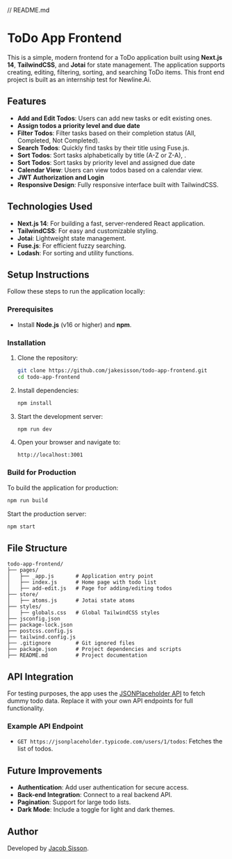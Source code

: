 // README.md
# ToDo App Frontend

This is a simple, modern frontend for a ToDo application built using **Next.js 14**, **TailwindCSS**, and **Jotai** for state management. The application supports creating, editing, filtering, sorting, and searching ToDo items. This front end project is built as an internship test for Newline.Ai. 

## Features

- **Add and Edit Todos**: Users can add new tasks or edit existing ones.
- **Assign todos a priority level and due date**
- **Filter Todos**: Filter tasks based on their completion status (All, Completed, Not Completed).
- **Search Todos**: Quickly find tasks by their title using Fuse.js.
- **Sort Todos**: Sort tasks alphabetically by title (A-Z or Z-A), .
- **Sort Todos**: Sort tasks by priority level and assigned due date
- **Calendar View**: Users can view todos based on a calendar view.
- **JWT Authorization and Login**
- **Responsive Design**: Fully responsive interface built with TailwindCSS.

## Technologies Used

- **Next.js 14**: For building a fast, server-rendered React application.
- **TailwindCSS**: For easy and customizable styling.
- **Jotai**: Lightweight state management.
- **Fuse.js**: For efficient fuzzy searching.
- **Lodash**: For sorting and utility functions.

## Setup Instructions

Follow these steps to run the application locally:

### Prerequisites
- Install **Node.js** (v16 or higher) and **npm**.

### Installation

1. Clone the repository:
   ```bash
   git clone https://github.com/jakesisson/todo-app-frontend.git
   cd todo-app-frontend
   ```

2. Install dependencies:
   ```bash
   npm install
   ```

3. Start the development server:
   ```bash
   npm run dev
   ```

4. Open your browser and navigate to:
   ```
   http://localhost:3001
   ```

### Build for Production

To build the application for production:
```bash
npm run build
```

Start the production server:
```bash
npm start
```

## File Structure

```
todo-app-frontend/
├── pages/
│   ├── _app.js       # Application entry point
│   ├── index.js      # Home page with todo list
│   ├── add-edit.js   # Page for adding/editing todos
├── store/
│   ├── atoms.js      # Jotai state atoms
├── styles/
│   ├── globals.css   # Global TailwindCSS styles
├── jsconfig.json
├── package-lock.json
├── postcss.config.js
├── tailwind.config.js
├── .gitignore        # Git ignored files
├── package.json      # Project dependencies and scripts
├── README.md         # Project documentation
```

## API Integration

For testing purposes, the app uses the [JSONPlaceholder API](https://jsonplaceholder.typicode.com/) to fetch dummy todo data. Replace it with your own API endpoints for full functionality.

### Example API Endpoint
- `GET https://jsonplaceholder.typicode.com/users/1/todos`: Fetches the list of todos.

## Future Improvements

- **Authentication**: Add user authentication for secure access.
- **Back-end Integration**: Connect to a real backend API.
- **Pagination**: Support for large todo lists.
- **Dark Mode**: Include a toggle for light and dark themes.


## Author

Developed by [Jacob Sisson](https://github.com/jakesisson).
